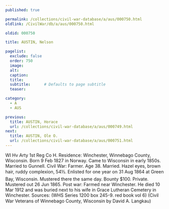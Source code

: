 ```yaml
---
published: true

permalink: /collections/civil-war-database/a/aus/000750.html
oldlink: /CivilWar/db/a/aus/000750.html

oldid: 000750

title: AUSTIN, Nelson

pagelist:
  exclude: false
  order: 750
  image: 
  alt:
  caption:
  title:
  subtitle:      # Defaults to page subtitle
  teaser:

category: 
  - A 
  - AUS

previous:
  title: AUSTIN, Horace
  url: /collections/civil-war-database/a/aus/000749.html  
next:
  title: AUSTIN, Ole O.
  url: /collections/civil-war-database/a/aus/000751.html   
---
```

WI Hv Arty 1st Reg Co H. Residence: Winchester, Winnebago County, Wisconsin. Born 9 Feb 1827 in Norway. Came to Wisconsin in early 1850s. Married to Gunnell. Civil War: Farmer. Age 38. Married. Hazel eyes, brown hair, ruddy complexion, 5&#146;4&frac12;&#148;. Enlisted for one year on 31 Aug 1864 at Green Bay, Wisconsin. Mustered there the same day. Bounty $100. Private. Mustered out 26 Jun 1865. Post war: Farmed near Winchester. He died 10 Mar 1912 and was buried next to his wife in Grace Lutheran Cemetery in Winchester. Sources: (WHS Series 1200 box 245-9. red book vol 6) (Civil War Veterans of Winnebago County, Wisconsin&#148; by David A. Langkau)